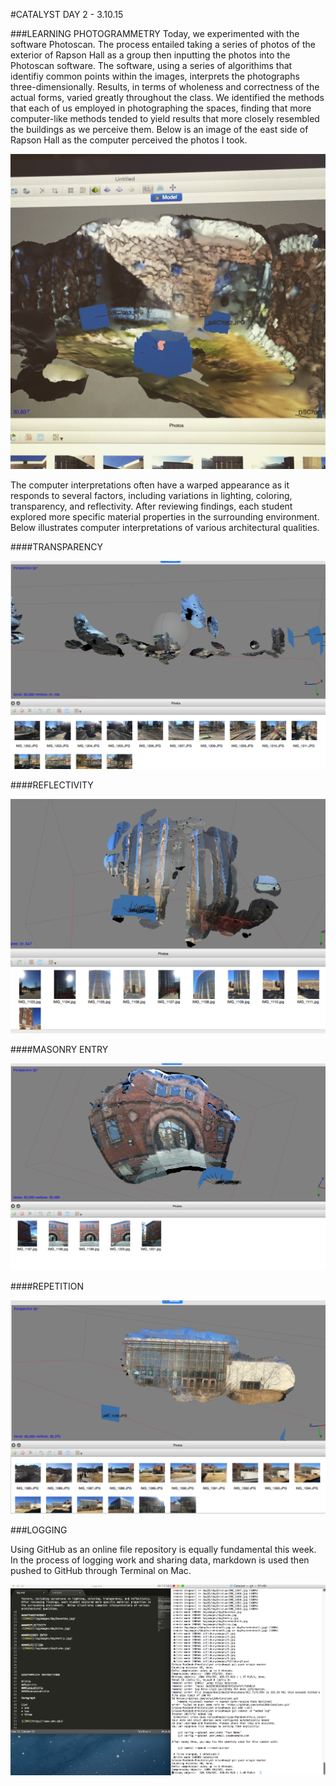 #CATALYST DAY 2 - 3.10.15

###LEARNING PHOTOGRAMMETRY
Today, we experimented with the software Photoscan.  The process entailed taking a series of photos of the exterior of Rapson Hall as a group then inputting the photos into the Photoscan software.  The software, using a series of algorithims that identifiy common points within the images, interprets the photographs three-dimensionally.   Results, in terms of wholeness and correctness of the actual forms, varied greatly throughout the class.  We identified the methods that each of us employed in photographing the spaces, finding that more computer-like methods tended to yield results that more closely resembled the buildings as we perceive them.  Below is an image of the east side of Rapson Hall as the computer perceived the photos I took.

![IMAGE](logimages/day2screenshot3.jpg)

The computer interpretations often have a warped appearance as it responds to several factors, including variations in lighting, coloring, transparency, and reflectivity.  After reviewing findings, each student explored more specific material properties in the surrounding environment.  Below illustrates computer interpretations of various architectural qualities.

####TRANSPARENCY

![IMAGE](logimages/day2busstop.jpg)

####REFLECTIVITY

![IMAGE](logimages/day2stss.jpg)

####MASONRY ENTRY

![IMAGE](logimages/day2entry.jpg)

####REPETITION

![IMAGE](logimages/day2cube.jpg)


###LOGGING

Using GitHub as an online file repository is equally fundamental this week.  In the process of logging work and sharing data, markdown is used then pushed to GitHub through Terminal on Mac.  

![IMAGE](logimages/loglogging.jpg)
